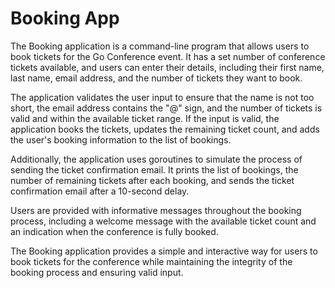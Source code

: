 # Booking App

The Booking application is a command-line program that allows users to book tickets for the Go Conference event. It has a set number of conference tickets available, and users can enter their details, including their first name, last name, email address, and the number of tickets they want to book.

The application validates the user input to ensure that the name is not too short, the email address contains the "@" sign, and the number of tickets is valid and within the available ticket range. If the input is valid, the application books the tickets, updates the remaining ticket count, and adds the user's booking information to the list of bookings.

Additionally, the application uses goroutines to simulate the process of sending the ticket confirmation email. It prints the list of bookings, the number of remaining tickets after each booking, and sends the ticket confirmation email after a 10-second delay.

Users are provided with informative messages throughout the booking process, including a welcome message with the available ticket count and an indication when the conference is fully booked.

The Booking application provides a simple and interactive way for users to book tickets for the conference while maintaining the integrity of the booking process and ensuring valid input.
